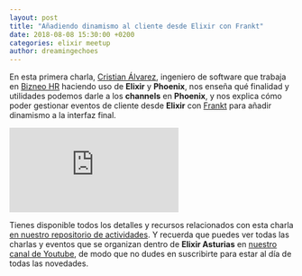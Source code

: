 ```yaml
---
layout: post
title: "Añadiendo dinamismo al cliente desde Elixir con Frankt"
date: 2018-08-08 15:30:00 +0200
categories: elixir meetup
author: dreamingechoes
---
```


En esta primera charla, [Cristian Álvarez](https://github.com/belaustegui), ingeniero de software que trabaja en [Bizneo HR](https://www.bizneo.com/) haciendo uso de **Elixir** y **Phoenix**, nos enseña qué finalidad y utilidades podemos darle a los **channels** en **Phoenix**, y nos explica cómo poder gestionar eventos de cliente desde **Elixir** con [Frankt](https://github.com/acutario/frankt) para añadir dinamismo a la interfaz final.

<iframe src="https://www.youtube.com/embed/MwjKJjqOVKM?rel=0" frameborder="0" allow="autoplay; encrypted-media" allowfullscreen></iframe>

Tienes disponible todos los detalles y recursos relacionados con esta charla [en nuestro repositorio de actividades](https://github.com/elixirasturias/actividades#a%C3%B1adiendo-dinamismo-al-cliente-desde-elixir-con-frankt). Y recuerda que puedes ver todas las charlas y eventos que se organizan dentro de **Elixir Asturias** en [nuestro canal de Youtube](https://www.youtube.com/channel/UCB46yhYs3idLpCugEHaqLQw), de modo que no dudes en suscribirte para estar al día de todas las novedades.
